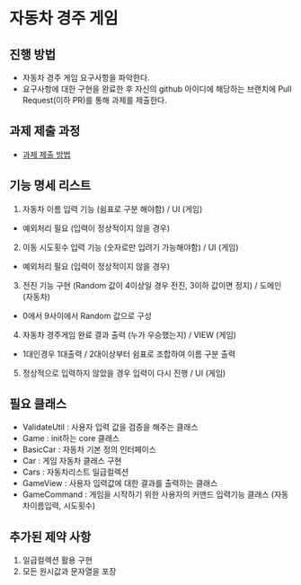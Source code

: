# 자동차 경주 게임
## 진행 방법
* 자동차 경주 게임 요구사항을 파악한다.
* 요구사항에 대한 구현을 완료한 후 자신의 github 아이디에 해당하는 브랜치에 Pull Request(이하 PR)를 통해 과제를 제출한다.

## 과제 제출 과정
* [과제 제출 방법](https://github.com/next-step/nextstep-docs/tree/master/precourse)

## 기능 명세 리스트
1. 자동차 이름 입력 기능 (쉼표로 구분 해야함) / UI (게임)
- 예외처리 필요 (입력이 정상적이지 않을 경우)
2. 이동 시도횟수 입력 기능 (숫자로만 입려기 가능해야함) / UI (게임)
- 예외처리 필요 (입력이 정상적이지 않을 경우)
3. 전진 기능 구현 (Random 값이 4이상일 경우 전진, 3이하 값이면 정지) / 도메인 (자동차)
- 0에서 9사이에서 Random 값으로 구성
4. 자동차 경주게임 완료 결과 출력 (누가 우승했는지) / VIEW (게임)
- 1대인경우 1대출력 / 2대이상부터 쉼표로 조합하여 이름 구분 출력
5. 정상적으로 입력하지 않았을 경우 입력이 다시 진행 / UI (게임)

## 필요 클래스
- ValidateUtil : 사용자 입력 값을 검증을 해주는 클래스
- Game : init하는 core 클래스
- BasicCar : 자동차 기본 정의 인터페이스 
- Car : 게임 자동차 클래스 구현
- Cars : 자동차리스트 일급컬렉션
- GameView : 사용자 입력값에 대한 결과를 출력하는 클래스
- GameCommand : 게임을 시작하기 위한 사용자의 커맨드 입력기능 클래스 (자동차이름입력, 시도횟수)

## 추가된 제약 사항
1. 일급컬렉션 활용 구현
2. 모든 원시값과 문자열을 포장